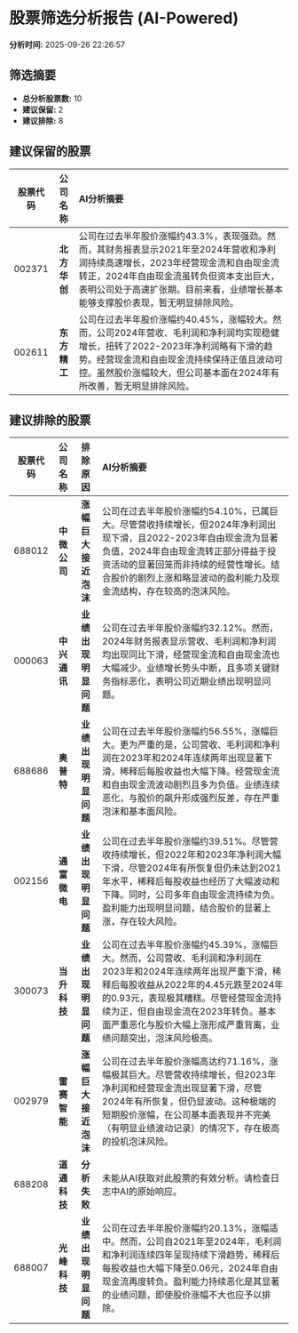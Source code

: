 # 股票筛选分析报告 (AI-Powered)

**分析时间:** 2025-09-26 22:26:57

## 筛选摘要

- **总分析股票数:** 10
- **建议保留:** 2
- **建议排除:** 8

## 建议保留的股票

| 股票代码 | 公司名称 | AI分析摘要 |
|:---:|:---:|:---|
| 002371 | **北方华创** | 公司在过去半年股价涨幅约43.3%，表现强劲。然而，其财务报表显示2021年至2024年营收和净利润持续高速增长，2023年经营现金流和自由现金流转正，2024年自由现金流虽转负但资本支出巨大，表明公司处于高速扩张期。目前来看，业绩增长基本能够支撑股价表现，暂无明显排除风险。 |
| 002611 | **东方精工** | 公司在过去半年股价涨幅约40.45%，涨幅较大。然而，公司2024年营收、毛利润和净利润均实现稳健增长，扭转了2022-2023年净利润略有下滑的趋势。经营现金流和自由现金流持续保持正值且波动可控。虽然股价涨幅较大，但公司基本面在2024年有所改善，暂无明显排除风险。 |

## 建议排除的股票

| 股票代码 | 公司名称 | 排除原因 | AI分析摘要 |
|:---:|:---:|:---:|:---|
| 688012 | **中微公司** | **涨幅巨大接近泡沫** | 公司在过去半年股价涨幅约54.10%，已属巨大。尽管营收持续增长，但2024年净利润出现下滑，且2022-2023年自由现金流为显著负值，2024年自由现金流转正部分得益于投资活动的显著回笼而非持续的经营性增长。结合股价的剧烈上涨和略显波动的盈利能力及现金流结构，存在较高的泡沫风险。 |
| 000063 | **中兴通讯** | **业绩出现明显问题** | 公司在过去半年股价涨幅约32.12%。然而，2024年财务报表显示营收、毛利润和净利润均出现同比下滑，经营现金流和自由现金流也大幅减少。业绩增长势头中断，且多项关键财务指标恶化，表明公司近期业绩出现明显问题。 |
| 688686 | **奥普特** | **业绩出现明显问题** | 公司在过去半年股价涨幅约56.55%，涨幅巨大。更为严重的是，公司营收、毛利润和净利润在2023年和2024年连续两年出现显著下滑，稀释后每股收益也大幅下降。经营现金流和自由现金流波动剧烈且多为负值。业绩连续恶化，与股价的飙升形成强烈反差，存在严重泡沫和基本面风险。 |
| 002156 | **通富微电** | **业绩出现明显问题** | 公司在过去半年股价涨幅约39.51%。尽管营收持续增长，但2022年和2023年净利润大幅下滑，尽管2024年有所恢复但仍未达到2021年水平，稀释后每股收益也经历了大幅波动和下降。同时，公司多年自由现金流持续为负。盈利能力出现明显问题，结合股价的显著上涨，存在较大风险。 |
| 300073 | **当升科技** | **业绩出现明显问题** | 公司在过去半年股价涨幅约45.39%，涨幅巨大。然而，公司营收、毛利润和净利润在2023年和2024年连续两年出现严重下滑，稀释后每股收益从2022年的4.45元跌至2024年的0.93元，表现极其糟糕。尽管经营现金流持续为正，但自由现金流在2023年转负。基本面严重恶化与股价大幅上涨形成严重背离，业绩问题突出，泡沫风险极高。 |
| 002979 | **雷赛智能** | **涨幅巨大接近泡沫** | 公司在过去半年股价涨幅高达约71.16%，涨幅极其巨大。尽管营收持续增长，但2023年净利润和经营现金流出现显著下滑，尽管2024年有所恢复，但仍显波动。这种极端的短期股价涨幅，在公司基本面表现并不完美（有明显业绩波动记录）的情况下，存在极高的投机泡沫风险。 |
| 688208 | **道通科技** | **分析失败** | 未能从AI获取对此股票的有效分析。请检查日志中AI的原始响应。 |
| 688007 | **光峰科技** | **业绩出现明显问题** | 公司在过去半年股价涨幅约20.13%，涨幅适中。然而，公司自2021年至2024年，毛利润和净利润连续四年呈现持续下滑趋势，稀释后每股收益也大幅下降至0.06元，2024年自由现金流再度转负。盈利能力持续恶化是其显著的业绩问题，即使股价涨幅不大也应予以排除。 |
